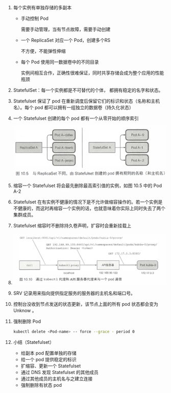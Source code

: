 1. 每个实例有单独存储的多副本

   - 手动控制 Pod

     需要手动管理，当有节点故障，需要手动创建

   - 一个 ReplicaSet 对应一个 Pod，创建多个RS

     不方便，不能弹性伸缩

   - 每个 Pod 使用同一数据卷中的不同目录

     实例间相互合作，正确性很难保证，同时共享存储会成为整个应用的性能瓶颈

2. StatefulSet：每一个实例都是不可替代的个体， 都拥有稳定的名字和状态。

3. Statefulset 保证了 pod 在重新调度后保留它们的标识和状态（名称和主机名）。每个 pod 都可以拥有一组独立的数据卷（持久化状态）

4. 一个 Statefulset 创建的每个 pod 都有一个从零开始的顺序索引

   ![1565075319353](1565075319353.png)

5. 缩容一个 Statefulset 将会最先删除最高索引值的实例，如图 10.5 中的 Pod A-2

6. Statefulset 在有实例不健康的情况下是不允许做缩容操作的。若一个实例是不健康的，而这时再缩容一个实例的话，也就意味着你实际上同时失去了两个集群成员。

7. Statefulset 缩容时不删除持久卷声明，扩容时会重新挂载上

8. ![1565077125435](1565077125435.png)

9. SRV 记录用来指向提供指定服务的服务器的主机名和端口号。

10. 控制台没收到节点发送的状态更新，该节点上面的所有 pod 状态都会变为 Unknow 。

11. 强制删除 Pod

    ```bash
    kubectl delete <Pod-name> -- force --grace - period 0
    ```

12. 小结（Statefulset）

    - 给副本 pod 配置单独的存储
    - 给一个 pod 提供稳定的标识
    - 扩缩容、更新一个 Statefulset
    - 通过 DNS 发现 Statefulset 的其他成员
    - 通过其他成员的主机名与之建立连接
    - 强制删除有状态 pod


